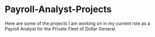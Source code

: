 # Payroll-Analyst-Projects
Here are some of the projects I am working on in my current role as a Payroll Analyst for the Private Fleet of Dollar General

